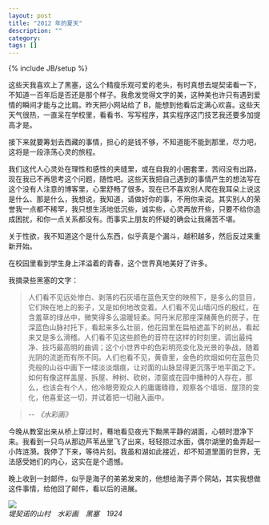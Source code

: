 ```yaml
---
layout: post
title: "2012 年的夏天"
description: ""
category: 
tags: []
---
```

{% include JB/setup %}

这些天我喜欢上了黑塞，这么个精瘦乐观可爱的老头，有时真想去堤契诺看一下，不知道一百年后是否还是那个样子。我愈发觉得文字的美，这种美也许只有遇到爱情的瞬间才能与之比肩。昨天把小网站给了 B，能想到他看后定满心欢喜。这些天天气很热，一直呆在学校里，看看书、写写程序，其实程序这门技艺我还要多加提高才是。

接下来就要筹划去西藏的事情，担心的是钱不够，不知道能不能到那里，尽力吧，这将是一段涤荡心灵的旅程。

我们这代人心灵处在理性和感性的夹缝里，或在自我的小圈套里，苦闷没有出路，现在我已不再思考这个问题，随性吧。这些天我把自己遇到的事情产生的想法写在这个没有人注意的博客里，心里舒畅了很多。现在已不喜欢别人爬在我耳朵上说这是什么、那是什么，我想说，我知道，请做好你的事，不用你来说。其实别人的荣誉我一点都不稀罕，我只想生活地低沉些，诚实些，心灵再放开些，只要不给你造成困扰，和你一点关系都没有。而事实上朋友的怀疑的确会让我痛苦不堪。

关于性欲，我不知道这个是什么东西，似乎真是个漏斗，越积越多，然后反过来重新开始。

在校园里看到学生身上洋溢着的青春，这个世界真地美好了许多。

我摘录些黑塞的文字：

> 人们看不见远处惨白、剥落的石灰墙在蓝色天空的映照下，是多么的显目，它们映在地上的影子，又是如何地改变着。人们看不见山墙闪烁的殷红，在含羞草的绿丛中，微笑得多么温暖轻柔。阿丹米尼那座深赭黄色的房子，在深蓝色山脉衬托下，看起来多么壮丽，他花园里在扁柏遮盖下的树丛，看起来又是多么滑稽。人们看不见这些颜色的音符在这样的时刻里，调出最纯净、技巧最高明的曲调；这个小世界中的色彩明亮变化及光景的争战，随着光阴的流逝而有所不同。人们也看不见，黄昏里，金色的炊烟如何在蓝色贝壳般的山谷中画下一缕淡淡烟痕，让对面的山脉显得更沉落于地平面之下。如何有像这样盖屋、拆屋、种树、砍树，漆窗或在园中播种的人存在，那么，也该会有个人，他冷眼旁观众人的庸庸碌碌，观察各个墙垣、屋顶的变化，他喜爱这一切，并试着把一切融入画中。

> -- *《水彩画》*

今晚从教室出来从桥上穿过时，蓦地看见夜光下黝黑平静的湖面，心顿时澄净下来。我看到一只鸟从那边芦苇丛里飞了出来，轻轻掠过水面，偶尔湖里的鱼弄起一小阵涟漪。我停了下来，等待片刻。我虽和湖如此接近，却不知道里面的世界，无法感受她们的内心，这实在是个遗憾。

晚上收到一封邮件，似乎是海子的弟弟发来的，他想给海子弄个网站，其实我想做这件事情，给他回了邮件，看以后的进展。

![](http://ww3.sinaimg.cn/large/a12fd1dfgw1duvmvoddjoj.jpg "")  
*堤契诺的山村　水彩画　黑塞　1924*

